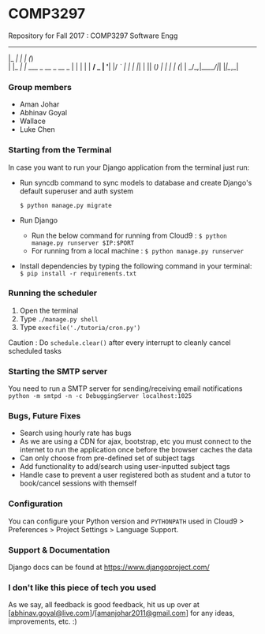                                 
# COMP3297
Repository for Fall 2017 : COMP3297 Software Engg

 _____     _             _       
|_   _|   | |           (_)      
  | |_   _| |_ ___  _ __ _  __ _ 
  | | | | | __/ _ \| '__| |/ _` |
  | | |_| | || (_) | |  | | (_| |
  \_/\__,_|\__\___/|_|  |_|\__,_|

### Group members
- Aman Johar
- Abhinav Goyal
- Wallace
- Luke Chen

### Starting from the Terminal
In case you want to run your Django application from the terminal just run:

- Run syncdb command to sync models to database and create Django's default superuser and auth system

    `$ python manage.py migrate`
    
- Run Django
    - Run the below command for running from Cloud9 :
    `$ python manage.py runserver $IP:$PORT`
    - For running from a local machine : 
    `$ python manage.py runserver`
- Install dependencies by typing the following command in your terminal:
    `$ pip install -r requirements.txt`
    
### Running the scheduler 

1. Open the terminal
2. Type `./manage.py shell`
3. Type `execfile('./tutoria/cron.py')`

Caution : Do `schedule.clear()` after every interrupt to cleanly cancel scheduled tasks

### Starting the SMTP server 
You need to run a SMTP server for sending/receiving email notifications
`python -m smtpd -n -c DebuggingServer localhost:1025`

### Bugs, Future Fixes 

- Search using hourly rate has bugs
- As we are using a CDN for ajax, bootstrap, etc you must connect to the internet to run the application once before the browser caches the data
- Can only choose from pre-defined set of subject tags
- Add functionality to add/search using user-inputted subject tags
- Handle case to prevent a user registered both as student and a tutor to book/cancel sessions with themself

### Configuration

You can configure your Python version and `PYTHONPATH` used in
Cloud9 > Preferences > Project Settings > Language Support.

### Support & Documentation

Django docs can be found at https://www.djangoproject.com/

### I don't like this piece of tech you used 
As we say, all feedback is good feedback, hit us up over at [abhinav.goyal@live.com]/[amanjohar2011@gmail.com] for any ideas, improvements, etc. :)
